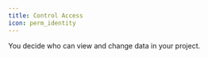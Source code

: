 ```yaml
---
title: Control Access
icon: perm_identity
---
```

You decide who can view and change data in your project.
